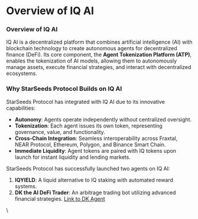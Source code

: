 # Overview of IQ AI

### Overview of IQ AI

IQ AI is a decentralized platform that combines artificial intelligence (AI) with blockchain technology to create autonomous agents for decentralized finance (DeFi). Its core component, the **Agent Tokenization Platform (ATP)**, enables the tokenization of AI models, allowing them to autonomously manage assets, execute financial strategies, and interact with decentralized ecosystems.

### Why StarSeeds Protocol Builds on IQ AI

StarSeeds Protocol has integrated with IQ AI due to its innovative capabilities:

* **Autonomy**: Agents operate independently without centralized oversight.
* **Tokenization**: Each agent issues its own token, representing governance, value, and functionality.
* **Cross-Chain Integration**: Seamless interoperability across Fraxtal, NEAR Protocol, Ethereum, Polygon, and Binance Smart Chain.
* **Immediate Liquidity**: Agent tokens are paired with IQ tokens upon launch for instant liquidity and lending markets.

StarSeeds Protocol has successfully launched two agents on IQ AI:

1. **IQYIELD**: A liquid alternative to IQ staking with automated reward systems.
2. **DK the AI DeFi Trader**: An arbitrage trading bot utilizing advanced financial strategies. [Link to DK Agent](https://app.iqai.com/agents/0x7Ed7ff3e6E66e40B9EE19F376eB4DF89237ad210)

\
